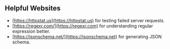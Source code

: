 ## Helpful Websites

- [https://httpstat.us](https://httpstat.us) for testing failed server requests.
- [https://regexr.com/](https://regexr.com) for understanding regular expression better.
- [https://jsonschema.net/](https://jsonschema.net) for generating JSON schema.
